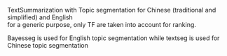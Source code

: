 TextSummarization with Topic segmentation for Chinese (traditional and simplified) and English<br/>
 for a generic purpose, only TF are taken into account for ranking.<br/>

Bayesseg is used for English topic segmentation while textseg is used for Chinese topic segmentation<br/>
